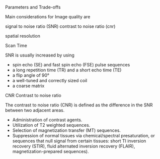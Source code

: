 Parameters and Trade-offs 

Main considerations for Image quality are 

signal to noise ratio (SNR)
contrast to noise ratio (cnr)

spatial resolution

Scan Time 


SNR is usually increased by using 

- spin echo (SE) and fast spin echo (FSE) pulse sequences
- a long repetition time (TR) and a short echo time (TE)
- a flip angle of 90°
- a well-tuned and correctly sized coil
- a coarse matrix


CNR 
Contrast to noise ratio

The contrast to noise ratio (CNR) is defined as the difference in the SNR
between two adjacent areas.

- Administration of contrast agents.
- Utilization of T2 weighted sequences.
- Selection of magnetization transfer (MT) sequences.
- Suppression of normal tissues via chemical/spectral presaturation,
or sequences that null signal from certain tissues: short TI inversion
recovery (STIR), fluid alternated inversion recovery (FLAIR),
magnetization-prepared sequences).

